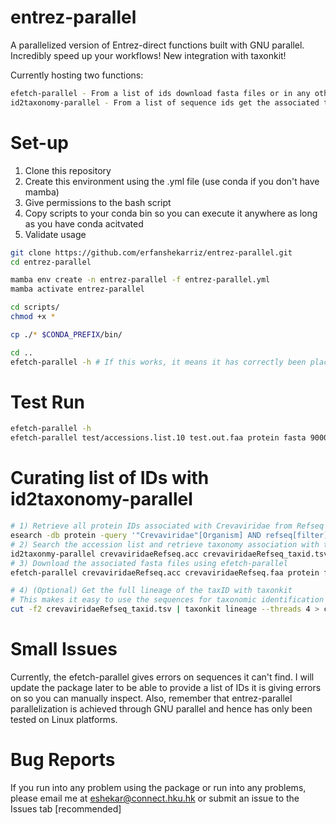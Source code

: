 # entrez-parallel
A parallelized version of Entrez-direct functions built with GNU parallel. Incredibly speed up your workflows! New integration with taxonkit!

Currently hosting two functions:
```bash
efetch-parallel - From a list of ids download fasta files or in any other format from any database with parallelization  
id2taxonomy-parallel - From a list of sequence ids get the associated taxonomy with parallelization
```

# Set-up 
1) Clone this repository
2) Create this environment using the .yml file (use conda if you don't have mamba)
3) Give permissions to the bash script 
4) Copy scripts to your conda bin so you can execute it anywhere as long as you have conda acitvated
5) Validate usage
```bash
git clone https://github.com/erfanshekarriz/entrez-parallel.git
cd entrez-parallel

mamba env create -n entrez-parallel -f entrez-parallel.yml
mamba activate entrez-parallel

cd scripts/
chmod +x *

cp ./* $CONDA_PREFIX/bin/

cd ..
efetch-parallel -h # If this works, it means it has correctly been placed in your bin

```

# Test Run 
```bash
efetch-parallel -h
efetch-parallel test/accessions.list.10 test.out.faa protein fasta 90000 4
```

# Curating list of IDs with id2taxonomy-parallel
```bash
# 1) Retrieve all protein IDs associated with Crevaviridae from Refseq database [crAssphage Refseq proteins].
esearch -db protein -query '"Crevaviridae"[Organism] AND refseq[filter]' | efetch -format acc > crevaviridaeRefseq.acc
# 2) Search the accession list and retrieve taxonomy association with the protein 
id2taxonmy-parallel crevaviridaeRefseq.acc crevaviridaeRefseq_taxid.tsv protein 90000 4
# 3) Download the associated fasta files using efetch-parallel
efetch-parallel crevaviridaeRefseq.acc crevaviridaeRefseq.faa protein fasta 90000 4

# 4) (Optional) Get the full lineage of the taxID with taxonkit
# This makes it easy to use the sequences for taxonomic identification later!
cut -f2 crevaviridaeRefseq_taxid.tsv | taxonkit lineage --threads 4 > crevaviridaeRefseq_lineage.csv
```

# Small Issues
Currently, the efetch-parallel gives errors on sequences it can't find. I will update the package later to be able to provide a list of IDs it is giving errors on so you can manually inspect. Also, remember that entrez-parallel parallelization is achieved through GNU parallel and hence has only been tested on Linux platforms. 

# Bug Reports
If you run into any problem using the package or run into any problems, please email me at eshekar@connect.hku.hk or submit an issue to the Issues tab [recommended]

